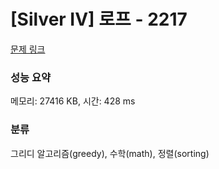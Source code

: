 # [Silver IV] 로프 - 2217 

[문제 링크](https://www.acmicpc.net/problem/2217) 

### 성능 요약

메모리: 27416 KB, 시간: 428 ms

### 분류

그리디 알고리즘(greedy), 수학(math), 정렬(sorting)

